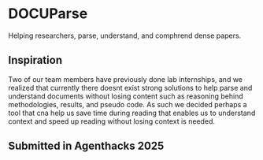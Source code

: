 # DOCUParse

Helping researchers, parse, understand, and comphrend dense papers.

## Inspiration

Two of our team members have previously done lab internships, and we realized that currently there doesnt exist strong solutions to help parse and understand documents without losing content such as reasoning behind methodologies, results, and pseudo code. As such we decided perhaps a tool that cna help us save time during reading that enables us to understand context and speed up reading without losing context is needed.


## Submitted in Agenthacks 2025